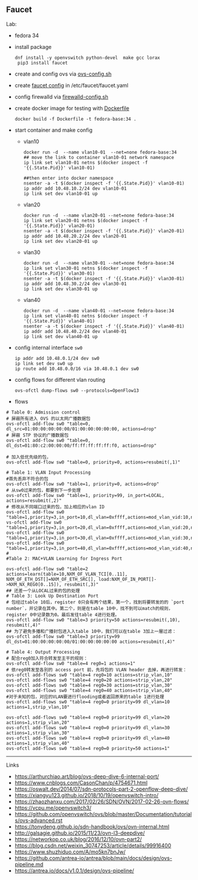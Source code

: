 Faucet
---
Lab:
- fedora 34
- install package
  ```
  dnf install -y openvswitch python-devel  make gcc lorax
   pip3 install faucet
   ```
- create and config ovs via [ovs-config.sh](./ovs-config.sh)

- create [faucet config](./faucet.yaml) in /etc/faucet/faucet.yaml

- config firewalld via [firewalld-config.sh](./firewalld-config.sh)

- create docker image for testing  with [Dockerfile](./Dockerfile)
  ```
  docker build -f Dockerfile -t fedora-base:34 .
  ```

- start container and make config
  - vlan10
    ```
    docker run -d  --name vlan10-01  --net=none fedora-base:34
    ## move the link to container vlan10-01 network namespace
    ip link set vlan10-01 netns $(docker inspect -f '{{.State.Pid}}' vlan10-01) 
    
    ##then enter into docker namespace
    nsenter -a -t $(docker inspect -f '{{.State.Pid}}' vlan10-01)
    ip addr add 10.48.10.2/24 dev vlan10-01
    ip link set dev vlan10-01 up
    ```
  - vlan20
    ```
    docker run -d  --name vlan20-01 --net=none fedora-base:34
    ip link set vlan20-01 netns $(docker inspect -f '{{.State.Pid}}' vlan20-01)
    nsenter -a -t $(docker inspect -f '{{.State.Pid}}' vlan20-01)
    ip addr add 10.48.20.2/24 dev vlan20-01
    ip link set dev vlan20-01 up

    ```
  - vlan30
    ```
    docker run -d  --name vlan30-01 --net=none fedora-base:34
    ip link set vlan30-01 netns $(docker inspect -f '{{.State.Pid}}' vlan30-01)
    nsenter -a -t $(docker inspect -f '{{.State.Pid}}' vlan30-01)
    ip addr add 10.48.30.2/24 dev vlan30-01
    ip link set dev vlan30-01 up

    ```
  - vlan40
    ```
    docker run -d  --name vlan40-01 --net=none fedora-base:34
    ip link set vlan40-01 netns $(docker inspect -f '{{.State.Pid}}' vlan40-01)
    nsenter -a -t $(docker inspect -f '{{.State.Pid}}' vlan40-01)
    ip addr add 10.48.40.2/24 dev vlan40-01
    ip link set dev vlan40-01 up

    ```
- config internal interface `sw0`
  ```
  ip addr add 10.48.0.1/24 dev sw0
  ip link set dev sw0 up
  ip route add 10.48.0.0/16 via 10.48.0.1 dev sw0
  ```
- config flows for different vlan routing
  ```
  ovs-ofctl dump-flows sw0 --protocols=OpenFlow13
  ```

- flows
```
# Table 0: Admission control
# 屏蔽所有进入 OVS 的以太网广播数据包
ovs-ofctl add-flow sw0 "table=0, dl_src=01:00:00:00:00:00/01:00:00:00:00:00, actions=drop"
# 屏蔽 STP 协议的广播数据包
ovs-ofctl add-flow sw0 "table=0, dl_dst=01:80:c2:00:00:00/ff:ff:ff:ff:ff:f0, actions=drop"

# 加入低优先级的包，
ovs-ofctl add-flow sw0 "table=0, priority=0, actions=resubmit(,1)"

# Table 1: VLAN Input Processing
#首先丢弃不符合的包
ovs-ofctl add-flow sw0 "table=1, priority=0, actions=drop"
# 从sw0过来的包，都要到下一步处理
ovs-ofctl add-flow sw0 "table=1, priority=99, in_port=LOCAL, actions=resubmit(,2)" 
# 修改从不同端口过来的包，加上相应的vlan ID
ovs-ofctl add-flow sw0 "table=1,priority=3,in_port=10,dl_vlan=0xffff,actions=mod_vlan_vid:10,normal"
vs-ofctl add-flow sw0 "table=1,priority=3,in_port=20,dl_vlan=0xffff,actions=mod_vlan_vid:20,normal"
ovs-ofctl add-flow sw0 "table=1,priority=3,in_port=30,dl_vlan=0xffff,actions=mod_vlan_vid:30,normal"
ovs-ofctl add-flow sw0 "table=1,priority=3,in_port=40,dl_vlan=0xffff,actions=mod_vlan_vid:40,normal"
#
#Table 2: MAC+VLAN Learning for Ingress Port

ovs-ofctl add-flow sw0 "table=2 actions=learn(table=10,NXM_OF_VLAN_TCI[0..11], NXM_OF_ETH_DST[]=NXM_OF_ETH_SRC[], load:NXM_OF_IN_PORT[]->NXM_NX_REG0[0..15]), resubmit(,3)"
## 还差一个从LOCAL过来的包的处理
# Table 3: Look Up Destination Port
# 包经过table 10后，register 0只会有两个结果，第一个，找到将要转发的的 `port number`，并记录在其中。第二个，则是在table 10中，找不到可以match的规则，register 0中记录数为0。最后发往table 4进行处理。
ovs-ofctl add-flow sw0 "table=3 priority=50 actions=resubmit(,10), resubmit(,4)"
## 为了避免多播和广播封包进入入table 10中，我们可以在table 3加上一層过滤：
ovs-ofctl add-flow sw0 "table=3 priority=99 dl_dst=01:00:00:00:00:00/01:00:00:00:00:00 actions=resubmit(,4)"

# Table 4: Output Processing
# 配合reg0加入符合转发至主干的规则：
ovs-ofctl add-flow sw0 "table=4 reg0=1 actions=1"
# 依reg0转发至各別的 access port 前，先将包的 VLAN header 去掉，再进行转发：
ovs-ofctl add-flows sw0 "table=4 reg0=10 actions=strip_vlan,10"
ovs-ofctl add-flows sw0 "table=4 reg0=20 actions=strip_vlan,20"
ovs-ofctl add-flows sw0 "table=4 reg0=30 actions=strip_vlan,30"
ovs-ofctl add-flows sw0 "table=4 reg0=40 actions=strip_vlan,40"
#对于未知的包，对应的VLAN要进行flooding或者返回原来的table 1进行处理
ovs-ofctl add-flows sw0 "table=4 reg0=0 priority=99 dl_vlan=10 actions=1,strip_vlan,10"

ovs-ofctl add-flows sw0 "table=4 reg0=0 priority=99 dl_vlan=20 actions=1,strip_vlan,20"
ovs-ofctl add-flows sw0 "table=4 reg0=0 priority=99 dl_vlan=30 actions=1,strip_vlan,30"
ovs-ofctl add-flows sw0 "table=4 reg0=0 priority=99 dl_vlan=40 actions=1,strip_vlan,40"
ovs-ofctl add-flows sw0 "table=4 reg0=0 priority=50 actions=1"
```

---
Links

- https://arthurchiao.art/blog/ovs-deep-dive-6-internal-port/
- https://www.cnblogs.com/CasonChan/p/4754671.html
- https://oswalt.dev/2014/07/sdn-protocols-part-2-openflow-deep-dive/
- https://xiangyu123.github.io/2018/10/19/openvswitch-intro/
- https://zhaozhanxu.com/2017/02/26/SDN/OVN/2017-02-26-ovn-flows/
- https://vcpu.me/openvswitch3/
- https://github.com/openvswitch/ovs/blob/master/Documentation/tutorials/ovs-advanced.rst
- https://tonydeng.github.io/sdn-handbook/ovs/ovn-internal.html
- http://galsagie.github.io/2015/11/23/ovn-l3-deepdive/
- https://networkop.co.uk/blog/2016/12/10/ovn-part2/
- https://blog.csdn.net/weixin_30747253/article/details/99916400
- https://www.shuzhiduo.com/A/mo5kn7bnJw/
- https://github.com/antrea-io/antrea/blob/main/docs/design/ovs-pipeline.md
- https://antrea.io/docs/v1.0.1/design/ovs-pipeline/